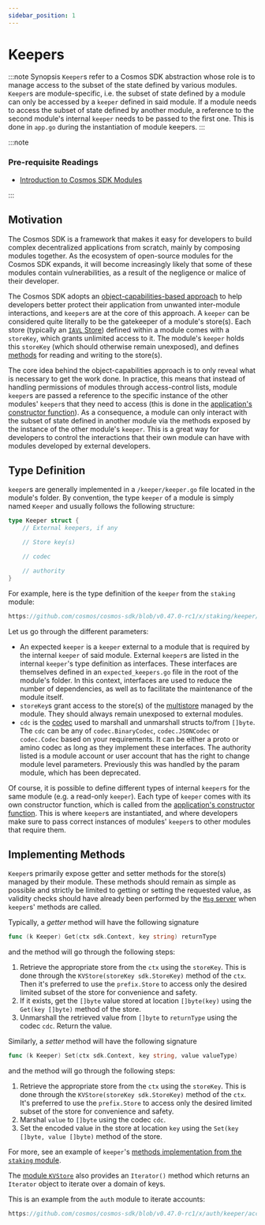 ```yaml
---
sidebar_position: 1
---
```


# Keepers

:::note Synopsis
`Keeper`s refer to a Cosmos SDK abstraction whose role is to manage access to the subset of the state defined by various modules. `Keeper`s are module-specific, i.e. the subset of state defined by a module can only be accessed by a `keeper` defined in said module. If a module needs to access the subset of state defined by another module, a reference to the second module's internal `keeper` needs to be passed to the first one. This is done in `app.go` during the instantiation of module keepers.
:::

:::note

### Pre-requisite Readings

* [Introduction to Cosmos SDK Modules](00-intro.md)

:::

## Motivation

The Cosmos SDK is a framework that makes it easy for developers to build complex decentralized applications from scratch, mainly by composing modules together. As the ecosystem of open-source modules for the Cosmos SDK expands, it will become increasingly likely that some of these modules contain vulnerabilities, as a result of the negligence or malice of their developer.

The Cosmos SDK adopts an [object-capabilities-based approach](../../develop/advanced-concepts/10-ocap.md) to help developers better protect their application from unwanted inter-module interactions, and `keeper`s are at the core of this approach. A `keeper` can be considered quite literally to be the gatekeeper of a module's store(s). Each store (typically an [`IAVL` Store](../../develop/advanced-concepts/04-store.md#iavl-store)) defined within a module comes with a `storeKey`, which grants unlimited access to it. The module's `keeper` holds this `storeKey` (which should otherwise remain unexposed), and defines [methods](#implementing-methods) for reading and writing to the store(s).

The core idea behind the object-capabilities approach is to only reveal what is necessary to get the work done. In practice, this means that instead of handling permissions of modules through access-control lists, module `keeper`s are passed a reference to the specific instance of the other modules' `keeper`s that they need to access (this is done in the [application's constructor function](../../develop/high-level-concepts/00-overview-app.md#constructor-function)). As a consequence, a module can only interact with the subset of state defined in another module via the methods exposed by the instance of the other module's `keeper`. This is a great way for developers to control the interactions that their own module can have with modules developed by external developers.

## Type Definition

`keeper`s are generally implemented in a `/keeper/keeper.go` file located in the module's folder. By convention, the type `keeper` of a module is simply named `Keeper` and usually follows the following structure:

```go
type Keeper struct {
    // External keepers, if any

    // Store key(s)

    // codec

    // authority 
}
```

For example, here is the type definition of the `keeper` from the `staking` module:

```go reference
https://github.com/cosmos/cosmos-sdk/blob/v0.47.0-rc1/x/staking/keeper/keeper.go#L23-L31
```

Let us go through the different parameters:

* An expected `keeper` is a `keeper` external to a module that is required by the internal `keeper` of said module. External `keeper`s are listed in the internal `keeper`'s type definition as interfaces. These interfaces are themselves defined in an `expected_keepers.go` file in the root of the module's folder. In this context, interfaces are used to reduce the number of dependencies, as well as to facilitate the maintenance of the module itself.
* `storeKey`s grant access to the store(s) of the [multistore](../../develop/advanced-concepts/04-store.md) managed by the module. They should always remain unexposed to external modules.
* `cdc` is the [codec](../../develop/advanced-concepts/06-encoding.md) used to marshall and unmarshall structs to/from `[]byte`. The `cdc` can be any of `codec.BinaryCodec`, `codec.JSONCodec` or `codec.Codec` based on your requirements. It can be either a proto or amino codec as long as they implement these interfaces. The authority listed is a module account or user account that has the right to change module level parameters. Previously this was handled by the param module, which has been deprecated.

Of course, it is possible to define different types of internal `keeper`s for the same module (e.g. a read-only `keeper`). Each type of `keeper` comes with its own constructor function, which is called from the [application's constructor function](../../develop/high-level-concepts/00-overview-app.md). This is where `keeper`s are instantiated, and where developers make sure to pass correct instances of modules' `keeper`s to other modules that require them.

## Implementing Methods

`Keeper`s primarily expose getter and setter methods for the store(s) managed by their module. These methods should remain as simple as possible and strictly be limited to getting or setting the requested value, as validity checks should have already been performed by the [`Msg` server](03-msg-services.md) when `keeper`s' methods are called.

Typically, a *getter* method will have the following signature

```go
func (k Keeper) Get(ctx sdk.Context, key string) returnType
```

and the method will go through the following steps:

1. Retrieve the appropriate store from the `ctx` using the `storeKey`. This is done through the `KVStore(storeKey sdk.StoreKey)` method of the `ctx`. Then it's preferred to use the `prefix.Store` to access only the desired limited subset of the store for convenience and safety.
2. If it exists, get the `[]byte` value stored at location `[]byte(key)` using the `Get(key []byte)` method of the store.
3. Unmarshall the retrieved value from `[]byte` to `returnType` using the codec `cdc`. Return the value.

Similarly, a *setter* method will have the following signature

```go
func (k Keeper) Set(ctx sdk.Context, key string, value valueType)
```

and the method will go through the following steps:

1. Retrieve the appropriate store from the `ctx` using the `storeKey`. This is done through the `KVStore(storeKey sdk.StoreKey)` method of the `ctx`. It's preferred to use the `prefix.Store` to access only the desired limited subset of the store for convenience and safety.
2. Marshal `value` to `[]byte` using the codec `cdc`.
3. Set the encoded value in the store at location `key` using the `Set(key []byte, value []byte)` method of the store.

For more, see an example of `keeper`'s [methods implementation from the `staking` module](https://github.com/cosmos/cosmos-sdk/blob/v0.47.0-rc1/x/staking/keeper/keeper.go).

The [module `KVStore`](../../develop/advanced-concepts/04-store.md#kvstore-and-commitkvstore-interfaces) also provides an `Iterator()` method which returns an `Iterator` object to iterate over a domain of keys.

This is an example from the `auth` module to iterate accounts:

```go reference
https://github.com/cosmos/cosmos-sdk/blob/v0.47.0-rc1/x/auth/keeper/account.go#L94-L108
```
